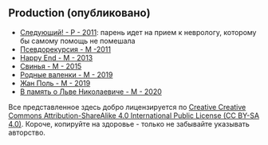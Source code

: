 ## Production (опубликовано)

- [Следующий! - Р - 2011](2_Prod/110707_TKSB_Следующий.md): парень идет на прием к неврологу, которому бы самому помощь не помешала
- [Псевдорекурсия - М -2011](2_Prod/110718_TKSB_Псевдорекурсия.md)
- [Happy End - М - 2013](2_Prod/131027_TKSB_Happy_End.md)
- [Свинья - М - 2015](2_Prod/150309_TKSB_Свинья.md)
- [Родные валенки - М - 2019](2_Prod/190810_TKSB_Родные_валенки.md)
- [Жан Поль - М - 2019](2_Prod/190828_TKSB_Jean_Paul.md)
- [В память о Льве Николаевиче - М - 2020](2_Prod/201130_TKSB_In_the_name_of_Leo_Tolstoy.md)

Все представленное здесь добро лицензируется по [Creative Creative Commons Attribution-ShareAlike 4.0 International Public License (CC BY-SA 4.0)](https://creativecommons.org/licenses/by-sa/4.0). Короче, копируйте на здоровье - только не забывайте указывать авторство.
